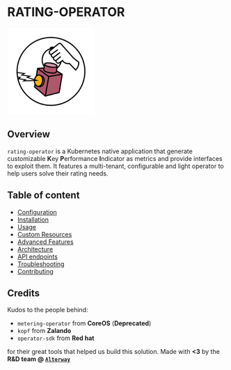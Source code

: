 # **RATING-OPERATOR**

<img src="./img/Circle_Logo-Rating-Operator.png" width="200">

## Overview

`rating-operator` is a Kubernetes native application that generate customizable **K**ey **P**erformance **I**ndicator as metrics and provide interfaces to exploit them. It features a multi-tenant, configurable and light operator to help users solve their rating needs.

## Table of content

- [Configuration](/documentation/CONFIGURE.md)
- [Installation](/documentation/INSTALL.md)
- [Usage](/documentation/USAGE.md)
- [Custom Resources](/documentation/CRD.md)
- [Advanced Features](/documentation/FEATURES.md)
- [Architecture](/documentation/ARCHITECTURE.md)
- [API endpoints](/documentation/API.md)
- [Troubleshooting](/documentation/TROUBLESHOOT.md)
- [Contributing](documentation/CONTRIBUTING.md)


## **Credits**

Kudos to the people behind:

- `metering-operator` from **CoreOS** (**Deprecated**)
- `kopf` from **Zalando** 
- `operator-sdk` from **Red hat**

for their great tools that helped us build this solution.
Made with **<3** by the **R&D team @ [`Alterway`](https://www.alterway.fr/)**
